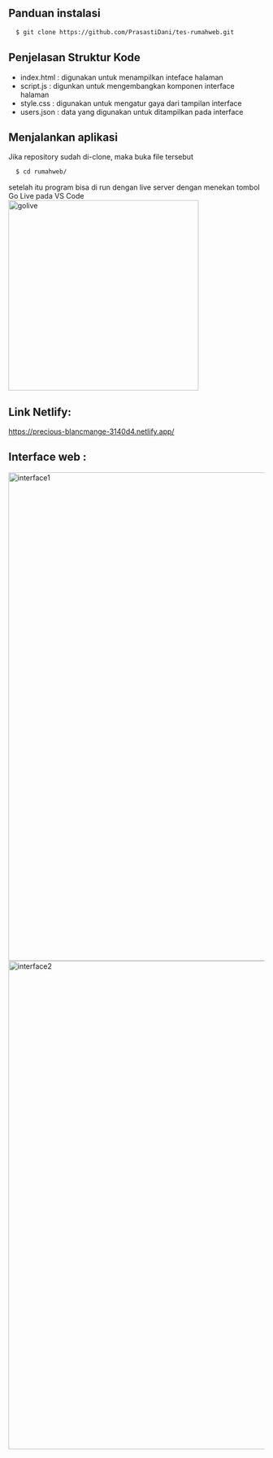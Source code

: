 ## Panduan instalasi
```bash
  $ git clone https://github.com/PrasastiDani/tes-rumahweb.git
```
## Penjelasan Struktur Kode
- index.html : digunakan untuk menampilkan inteface halaman
- script.js  : digunkan untuk mengembangkan komponen interface halaman
- style.css  : digunakan untuk mengatur gaya dari tampilan interface
- users.json : data yang digunakan untuk ditampilkan pada interface

## Menjalankan aplikasi
Jika repository sudah di-clone, maka buka file tersebut
```bash
  $ cd rumahweb/
```
setelah itu program bisa di run dengan live server dengan menekan tombol Go Live pada VS Code
<img width="374" alt="golive" src="https://github.com/user-attachments/assets/c5cb336b-2c3a-4ea2-81da-4c08db91dc6c" />


## Link Netlify:
https://precious-blancmange-3140d4.netlify.app/

## Interface web :
<img width="960" alt="interface1" src="https://github.com/user-attachments/assets/3de44ca2-246e-4aa8-9baf-5e0bf87cd8d4" />

<img width="960" alt="interface2" src="https://github.com/user-attachments/assets/95c9e831-4be0-4d6f-b4b8-8e22dc67c92e" />
